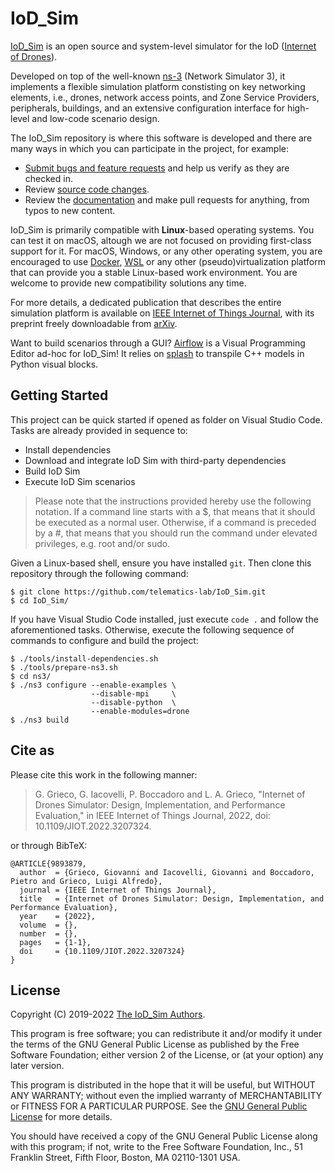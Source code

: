 # IoD_Sim

[IoD_Sim](https://telematics.poliba.it/iod-sim) is an open source and
system-level simulator for the IoD ([Internet of
Drones](https://ieeexplore.ieee.org/document/7423671)).

Developed on top of the well-known [ns-3](https://www.nsnam.org/) (Network
Simulator 3), it implements a flexible simulation platform constisting on key
networking elements, i.e., drones, network access points, and
Zone Service Providers, peripherals, buildings, and an extensive configuration
interface for high-level and low-code scenario design.

The IoD_Sim repository is where this
software is developed and there are many ways in which you can participate in
the project, for example:
* [Submit bugs and feature requests](issues) and help us verify as they are
  checked in.
* Review [source code changes](pulls).
* Review the [documentation](doc) and make pull requests for anything, from
  typos to new content.

IoD_Sim is primarily compatible with **Linux**-based operating systems. You can
test it on macOS, altough we are not focused on providing first-class support
for it. For macOS, Windows, or any other operating system, you are encouraged
to use [Docker](https://www.docker.com/),
[WSL](https://docs.microsoft.com/en-us/windows/wsl/about) or any other
(pseudo)virtualization platform that can provide you a stable Linux-based work
environment. You are welcome to provide new compatibility solutions any time.

For more details, a dedicated publication that describes the entire simulation
platform is available on [IEEE Internet of Things Journal](https://doi.org/10.1109/JIOT.2022.3207324), with its preprint freely downloadable from [arXiv](https://doi.org/10.48550/arXiv.2203.13710).

Want to build scenarios through a GUI? [Airflow](https://github.com/GiovanniGrieco/IoD_Sim-airflow) is a Visual Programming Editor ad-hoc for IoD_Sim! It relies on [splash](https://github.com/GiovanniGrieco/IoD_Sim-splash) to transpile C++ models in Python visual blocks.

## Getting Started

This project can be quick started if opened as folder on Visual Studio Code.
Tasks are already provided in sequence to:
* Install dependencies
* Download and integrate IoD Sim with third-party dependencies
* Build IoD Sim
* Execute IoD Sim scenarios

> Please note that the instructions provided hereby use the following notation. If a command line
> starts with a $, that means that it should be executed as a normal user.
> Otherwise, if a command is preceded by a #, that means that you should run
> the command under elevated privileges, e.g. root and/or sudo.

Given a Linux-based shell, ensure you have installed `git`. Then clone this
repository through the following command:
```
$ git clone https://github.com/telematics-lab/IoD_Sim.git
$ cd IoD_Sim/
```
If you have Visual Studio Code installed, just execute `code .` and follow the
aforementioned tasks. Otherwise, execute the following sequence of commands to
configure and build the project:
```
$ ./tools/install-dependencies.sh
$ ./tools/prepare-ns3.sh
$ cd ns3/
$ ./ns3 configure --enable-examples \
                  --disable-mpi     \
                  --disable-python  \
                  --enable-modules=drone
$ ./ns3 build
```

## Cite as
Please cite this work in the following manner:
> G. Grieco, G. Iacovelli, P. Boccadoro and L. A. Grieco, "Internet of Drones Simulator: Design, Implementation, and Performance Evaluation," in IEEE Internet of Things Journal, 2022, doi: 10.1109/JIOT.2022.3207324.

or through BibTeX:
```
@ARTICLE{9893879,
  author  = {Grieco, Giovanni and Iacovelli, Giovanni and Boccadoro, Pietro and Grieco, Luigi Alfredo},
  journal = {IEEE Internet of Things Journal},
  title   = {Internet of Drones Simulator: Design, Implementation, and Performance Evaluation},
  year    = {2022},
  volume  = {},
  number  = {},
  pages   = {1-1},
  doi     = {10.1109/JIOT.2022.3207324}
}
```

## License

Copyright (C) 2019-2022 [The IoD_Sim Authors](AUTHORS).

This program is free software; you can redistribute it and/or modify
it under the terms of the GNU General Public License as published by
the Free Software Foundation; either version 2 of the License, or
(at your option) any later version.

This program is distributed in the hope that it will be useful,
but WITHOUT ANY WARRANTY; without even the implied warranty of
MERCHANTABILITY or FITNESS FOR A PARTICULAR PURPOSE.  See the
[GNU General Public License](LICENSE) for more details.

You should have received a copy of the GNU General Public License along
with this program; if not, write to the Free Software Foundation, Inc.,
51 Franklin Street, Fifth Floor, Boston, MA 02110-1301 USA.
